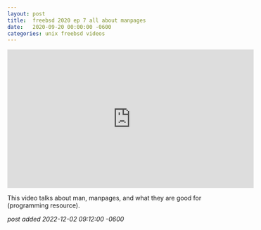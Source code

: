 ```yaml
---
layout:	post
title:	freebsd 2020 ep 7 all about manpages
date:	2020-09-20 00:00:00 -0600
categories:	unix freebsd videos
---
```

<iframe width="560" height="315" src="https://www.youtube.com/embed/y9iFJ1ehNRA" title="YouTube video player" frameborder="0" allow="accelerometer; autoplay; clipboard-write; encrypted-media; gyroscope; picture-in-picture" allowfullscreen></iframe>

<!--more-->

This video talks about man, manpages, and what they are good for (programming resource).

*post added 2022-12-02 09:12:00 -0600*